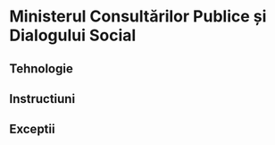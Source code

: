 # Ministerul Consultărilor Publice și Dialogului Social

## Tehnologie

## Instructiuni

## Exceptii